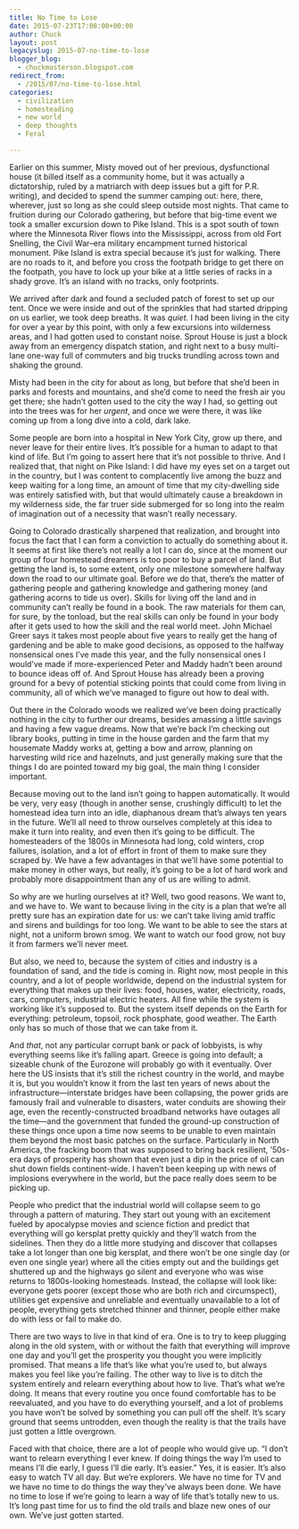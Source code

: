 ```yaml
---
title: No Time to Lose
date: 2015-07-23T17:08:00+00:00
author: Chuck
layout: post
legacyslug: 2015-07-no-time-to-lose
blogger_blog:
  - chuckmasterson.blogspot.com
redirect_from:
  - /2015/07/no-time-to-lose.html
categories:
  - civilization
  - homesteading
  - new world
  - deep thoughts
  - Feral

---
```

Earlier on this summer, Misty moved out of her previous, dysfunctional house
(it billed itself as a community home, but it was actually a dictatorship,
ruled by a matriarch with deep issues but a gift for P.R. writing), and decided
to spend the summer camping out: here, there, wherever, just so long as she
could sleep outside most nights. That came to fruition during our Colorado
gathering, but before that big-time event we took a smaller excursion down to
Pike Island. This is a spot south of town where the Minnesota River flows into
the Mississippi, across from old Fort Snelling, the Civil War–era military
encampment turned historical monument.  Pike Island is extra special because
it’s just for walking. There are no roads to it, and before you cross the
footpath bridge to get there on the footpath, you have to lock up your bike at
a little series of racks in a shady grove. It’s an island with no tracks,
only footprints.

We arrived after dark and found a secluded patch of forest to set up our tent.
Once we were inside and out of the sprinkles that had started dripping on us
earlier, we took deep breaths. It was *quiet.* I had been living in
the city for over a year by this point, with only a few excursions into
wilderness areas, and I had gotten used to constant noise. Sprout House is just
a block away from an emergency dispatch station, and right next to a busy
multi-lane one-way full of commuters and big trucks trundling across town and
shaking the ground.

Misty had been in the city for about as long, but before that she’d been
in parks and forests and mountains, and she’d come to need the fresh air
you get there; she hadn’t gotten used to the city the way I had, so
getting out into the trees was for her *urgent*, and once we were
there, it was like coming up from a long dive into a cold, dark lake.

Some people are born into a hospital in New York City, grow up there, and never
leave for their entire lives. It’s possible for a human to adapt to that
kind of life. But I’m going to assert here that it’s not possible
to thrive. And I realized that, that night on Pike Island: I did have my eyes
set on a target out in the country, but I was content to complacently live
among the buzz and keep waiting for a long time, an amount of time that my
city-dwelling side was entirely satisfied with, but that would ultimately cause
a breakdown in my wilderness side, the far truer side submerged for so long
into the realm of imagination out of a necessity that wasn’t really
necessary.

Going to Colorado drastically sharpened that realization, and brought into
focus the fact that I can form a conviction to actually do something about it.
It seems at first like there’s not really a lot I can do, since at the
moment our group of four homestead dreamers is too poor to buy a parcel of
land. But getting the land is, to some extent, only one milestone somewhere
halfway down the road to our ultimate goal. Before we do that, there’s
the matter of gathering people and gathering knowledge and gathering money (and
gathering acorns to tide us over). Skills for living off the land and in
community can’t really be found in a book. The raw materials for them
can, for sure, by the tonload, but the real skills can only be found in your
body after it gets used to how the skill and the real world meet. John Michael
Greer says it takes most people about five years to really get the hang of
gardening and be able to make good decisions, as opposed to the halfway
nonsensical ones I’ve made this year, and the fully nonsensical ones I
would’ve made if more-experienced Peter and Maddy hadn’t been
around to bounce ideas off of. And Sprout House has already been a proving
ground for a bevy of potential sticking points that could come from living in
community, all of which we’ve managed to figure out how to deal with.

Out there in the Colorado woods we realized we’ve been doing practically
nothing in the city to further our dreams, besides amassing a little savings
and having a few vague dreams. Now that we’re back I’m checking out
library books, putting in time in the house garden and the farm that my
housemate Maddy works at, getting a bow and arrow, planning on harvesting wild
rice and hazelnuts, and just generally making sure that the things I do are
pointed toward my big goal, the main thing I consider important.

Because moving out to the land isn’t going to happen automatically. It
would be very, very easy (though in another sense, crushingly difficult) to let
the homestead idea turn into an idle, diaphanous dream that’s always ten
years in the future. We’ll all need to throw ourselves completely at this
idea to make it turn into reality, and even then it’s going to be
difficult. The homesteaders of the 1800s in Minnesota had long, cold winters,
crop failures, isolation, and a lot of effort in front of them to make sure
they scraped by. We have a few advantages in that we’ll have some
potential to make money in other ways, but really, it’s going to be a lot
of hard work and probably more disappointment than any of us are willing to
admit.

So why are we hurling ourselves at it? Well, two good reasons. We want to, and
we have to. We want to because living in the city is a plan that we’re
all pretty sure has an expiration date for us: we can’t take living amid
traffic and sirens and buildings for too long. We want to be able to see the
stars at night, not a uniform brown smog. We want to watch our food grow, not
buy it from farmers we’ll never meet.

But also, we need to, because the system of cities and industry is a foundation
of sand, and the tide is coming in. Right now, most people in this country, and
a lot of people worldwide, depend on the industrial system for everything that
makes up their lives: food, houses, water, electricity, roads, cars, computers,
industrial electric heaters. All fine while the system is working like
it’s supposed to. But the system itself depends on the Earth for
everything: petroleum, topsoil, rock phosphate, good weather. The Earth only
has so much of those that we can take from it.

And *that*, not any particular corrupt bank or pack of lobbyists, is why
everything seems like it’s falling apart.  Greece is going into default;
a sizeable chunk of the Eurozone will probably go with it eventually. Over here
the US insists that it’s still the richest country in the world, and
maybe it is, but you wouldn’t know it from the last ten years of news
about the infrastructure—interstate bridges have been collapsing, the power
grids are famously frail and vulnerable to disasters, water conduits are
showing their age, even the recently-constructed broadband networks have
outages all the time—and the government that funded the ground-up construction
of these things once upon a time now seems to be unable to even maintain them
beyond the most basic patches on the surface. Particularly in North America,
the fracking boom that was supposed to bring back resilient, ’50s-era
days of prosperity has shown that even just a dip in the price of oil can shut
down fields continent-wide. I haven’t been keeping up with news of
implosions everywhere in the world, but the pace really does seem to be picking
up.

People who predict that the industrial world will collapse seem to go through a
pattern of maturing. They start out young with an excitement fueled by
apocalypse movies and science fiction and predict that everything will go
kersplat pretty quickly and they’ll watch from the sidelines. Then they
do a little more studying and discover that collapses take a lot longer than
one big kersplat, and there won’t be one single day (or even one single
year) where all the cities empty out and the buildings get shuttered up and the
highways go silent and everyone who was wise returns to 1800s-looking
homesteads. Instead, the collapse will look like: everyone gets poorer (except
those who are both rich and circumspect), utilities get expensive and
unreliable and eventually unavailable to a lot of people, everything gets
stretched thinner and thinner, people either make do with less or fail to make
do.

There are two ways to live in that kind of era. One is to try to keep plugging
along in the old system, with or without the faith that everything will improve
one day and you’ll get the prosperity you thought you were implicitly
promised. That means a life that’s like what you’re used to, but
always makes you feel like you’re failing. The other way to live is to
ditch the system entirely and relearn everything about how to live.
That’s what we’re doing. It means that every routine you once found
comfortable has to be reevaluated, and you have to do everything yourself, and
a lot of problems you have won’t be solved by something you can pull off
the shelf. It’s scary ground that seems untrodden, even though the
reality is that the trails have just gotten a little overgrown.

Faced with that choice, there are a lot of people who would give up. “I
don’t want to relearn everything I ever knew. If doing things the way
I’m used to means I’ll die early, I guess I’ll die early.
It’s easier.” Yes, it is easier. It’s also easy to watch TV
all day. But we’re explorers. We have no time for TV and we have no time
to do things the way they’ve always been done. We have no time to lose if
we’re going to learn a way of life that’s totally new to us.
It’s long past time for us to find the old trails and blaze new ones of
our own. We’ve just gotten started.  
